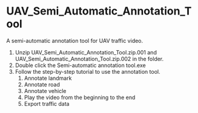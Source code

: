 # UAV_Semi_Automatic_Annotation_Tool
A semi-automatic annotation tool for UAV traffic video.

1. Unzip UAV_Semi_Automatic_Annotation_Tool.zip.001 and UAV_Semi_Automatic_Annotation_Tool.zip.002 in the folder.
2. Double click the Semi-automatic annotation tool.exe
3. Follow the step-by-step tutorial to use the annotation tool.
    1) Annotate landmark
    2) Annotate road
    3) Annotate vehicle
    4) Play the video from the beginning to the end
    5) Export traffic data
